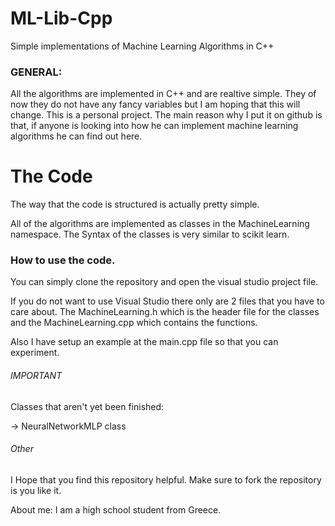 # ML-Lib-Cpp
Simple implementations of Machine Learning Algorithms in C++


### GENERAL:

All the algorithms are implemented in C++ and are realtive simple. They of now they do not have any fancy variables but I am hoping that this will change.
This is a personal project. The main reason why I put it on github is that, if anyone is looking into how he can implement machine learning algorithms he can find out here. 

# The Code
The way that the code is structured is actually pretty simple.

All of the algorithms are implemented as classes in the MachineLearning namespace.
The Syntax of the classes is very similar to scikit learn.

### How to use the code. 
You can simply clone the repository and open the visual studio project file. 

If you do not want to use Visual Studio there only are 2 files that you have to care about. The MachineLearning.h which is the header file
for the classes and the MachineLearning.cpp which contains the functions.

Also I have setup an example at the main.cpp file so that you can experiment.

###### IMPORTANT
Classes that aren't yet been finished:

-> NeuralNetworkMLP class

###### Other

I Hope that you find this repository helpful. Make sure to fork the repository is you like it.

About me:
I am a high school student from Greece.
